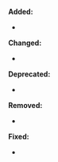 **Added:**

* <news item>

**Changed:**

* <news item>

**Deprecated:**

* <news item>

**Removed:**

* <news item>

**Fixed:**

* <news item>
